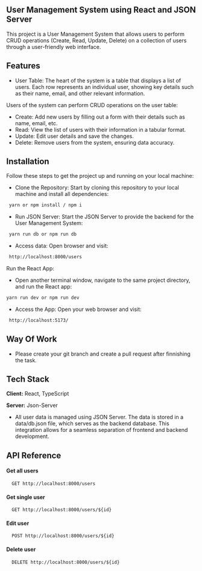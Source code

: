 ## User Management System using React and JSON Server

This project is a User Management System that allows users to perform CRUD operations (Create, Read, Update, Delete) on a collection of users through a user-friendly web interface.

## Features

- User Table: The heart of the system is a table that displays a list of users. Each row represents an individual user, showing key details such as their name, email, and other relevant information.

Users of the system can perform CRUD operations on the user table:

- Create: Add new users by filling out a form with their details such as name, email, etc.
- Read: View the list of users with their information in a tabular format.
- Update: Edit user details and save the changes.
- Delete: Remove users from the system, ensuring data accuracy.

## Installation

Follow these steps to get the project up and running on your local machine:

- Clone the Repository: Start by cloning this repository to your local machine and install all dependencies:

```bash
 yarn or npm install / npm i
```

- Run JSON Server: Start the JSON Server to provide the backend for the User Management System:

```bash
 yarn run db or npm run db
```

- Access data: Open browser and visit:

```bash
 http://localhost:8000/users
```

Run the React App:

- Open another terminal window, navigate to the same project directory, and run the React app:

```bash
yarn run dev or npm run dev
```

- Access the App: Open your web browser and visit:

```bash
 http://localhost:5173/
```

## Way Of Work

- Please create your git branch and create a pull request after finnishing the task.

## Tech Stack

**Client:** React, TypeScript

**Server:** Json-Server

- All user data is managed using JSON Server. The data is stored in a data/db.json file, which serves as the backend database. This integration allows for a seamless separation of frontend and backend development.

## API Reference

#### Get all users

```
  GET http://localhost:8000/users
```

#### Get single user

```
  GET http://localhost:8000/users/${id}
```

#### Edit user

```
  POST http://localhost:8000/users/${id}
```

#### Delete user

```
  DELETE http://localhost:8000/users/${id}
```
